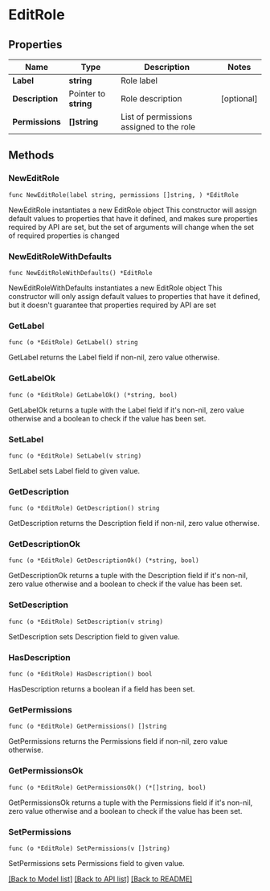 # EditRole

## Properties

Name | Type | Description | Notes
------------ | ------------- | ------------- | -------------
**Label** | **string** | Role label | 
**Description** | Pointer to **string** | Role description | [optional] 
**Permissions** | **[]string** | List of permissions assigned to the role | 

## Methods

### NewEditRole

`func NewEditRole(label string, permissions []string, ) *EditRole`

NewEditRole instantiates a new EditRole object
This constructor will assign default values to properties that have it defined,
and makes sure properties required by API are set, but the set of arguments
will change when the set of required properties is changed

### NewEditRoleWithDefaults

`func NewEditRoleWithDefaults() *EditRole`

NewEditRoleWithDefaults instantiates a new EditRole object
This constructor will only assign default values to properties that have it defined,
but it doesn't guarantee that properties required by API are set

### GetLabel

`func (o *EditRole) GetLabel() string`

GetLabel returns the Label field if non-nil, zero value otherwise.

### GetLabelOk

`func (o *EditRole) GetLabelOk() (*string, bool)`

GetLabelOk returns a tuple with the Label field if it's non-nil, zero value otherwise
and a boolean to check if the value has been set.

### SetLabel

`func (o *EditRole) SetLabel(v string)`

SetLabel sets Label field to given value.


### GetDescription

`func (o *EditRole) GetDescription() string`

GetDescription returns the Description field if non-nil, zero value otherwise.

### GetDescriptionOk

`func (o *EditRole) GetDescriptionOk() (*string, bool)`

GetDescriptionOk returns a tuple with the Description field if it's non-nil, zero value otherwise
and a boolean to check if the value has been set.

### SetDescription

`func (o *EditRole) SetDescription(v string)`

SetDescription sets Description field to given value.

### HasDescription

`func (o *EditRole) HasDescription() bool`

HasDescription returns a boolean if a field has been set.

### GetPermissions

`func (o *EditRole) GetPermissions() []string`

GetPermissions returns the Permissions field if non-nil, zero value otherwise.

### GetPermissionsOk

`func (o *EditRole) GetPermissionsOk() (*[]string, bool)`

GetPermissionsOk returns a tuple with the Permissions field if it's non-nil, zero value otherwise
and a boolean to check if the value has been set.

### SetPermissions

`func (o *EditRole) SetPermissions(v []string)`

SetPermissions sets Permissions field to given value.



[[Back to Model list]](../README.md#documentation-for-models) [[Back to API list]](../README.md#documentation-for-api-endpoints) [[Back to README]](../README.md)


